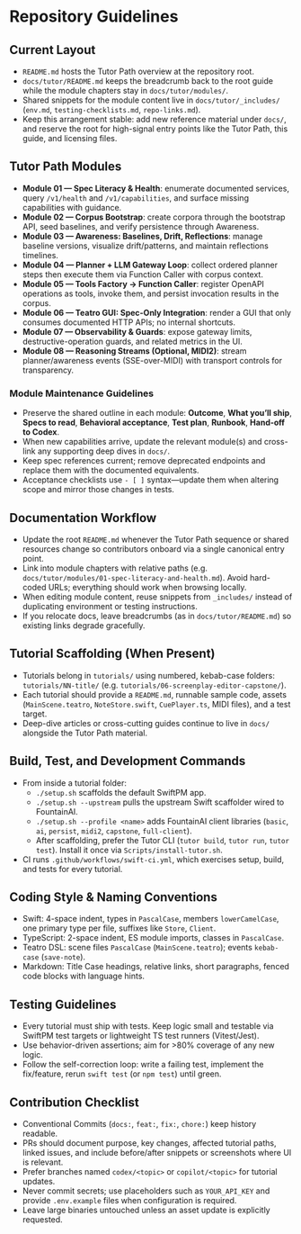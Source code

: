 # Repository Guidelines

## Current Layout
- `README.md` hosts the Tutor Path overview at the repository root.
- `docs/tutor/README.md` keeps the breadcrumb back to the root guide while the module chapters stay in `docs/tutor/modules/`.
- Shared snippets for the module content live in `docs/tutor/_includes/` (`env.md`, `testing-checklists.md`, `repo-links.md`).
- Keep this arrangement stable: add new reference material under `docs/`, and reserve the root for high-signal entry points like the Tutor Path, this guide, and licensing files.

## Tutor Path Modules
- **Module 01 — Spec Literacy & Health**: enumerate documented services, query `/v1/health` and `/v1/capabilities`, and surface missing capabilities with guidance.
- **Module 02 — Corpus Bootstrap**: create corpora through the bootstrap API, seed baselines, and verify persistence through Awareness.
- **Module 03 — Awareness: Baselines, Drift, Reflections**: manage baseline versions, visualize drift/patterns, and maintain reflections timelines.
- **Module 04 — Planner + LLM Gateway Loop**: collect ordered planner steps then execute them via Function Caller with corpus context.
- **Module 05 — Tools Factory → Function Caller**: register OpenAPI operations as tools, invoke them, and persist invocation results in the corpus.
- **Module 06 — Teatro GUI: Spec-Only Integration**: render a GUI that only consumes documented HTTP APIs; no internal shortcuts.
- **Module 07 — Observability & Guards**: expose gateway limits, destructive-operation guards, and related metrics in the UI.
- **Module 08 — Reasoning Streams (Optional, MIDI2)**: stream planner/awareness events (SSE-over-MIDI) with transport controls for transparency.

### Module Maintenance Guidelines
- Preserve the shared outline in each module: **Outcome**, **What you’ll ship**, **Specs to read**, **Behavioral acceptance**, **Test plan**, **Runbook**, **Hand-off to Codex**.
- When new capabilities arrive, update the relevant module(s) and cross-link any supporting deep dives in `docs/`.
- Keep spec references current; remove deprecated endpoints and replace them with the documented equivalents.
- Acceptance checklists use `- [ ]` syntax—update them when altering scope and mirror those changes in tests.

## Documentation Workflow
- Update the root `README.md` whenever the Tutor Path sequence or shared resources change so contributors onboard via a single canonical entry point.
- Link into module chapters with relative paths (e.g. `docs/tutor/modules/01-spec-literacy-and-health.md`). Avoid hard-coded URLs; everything should work when browsing locally.
- When editing module content, reuse snippets from `_includes/` instead of duplicating environment or testing instructions.
- If you relocate docs, leave breadcrumbs (as in `docs/tutor/README.md`) so existing links degrade gracefully.

## Tutorial Scaffolding (When Present)
- Tutorials belong in `tutorials/` using numbered, kebab-case folders: `tutorials/NN-title/` (e.g. `tutorials/06-screenplay-editor-capstone/`).
- Each tutorial should provide a `README.md`, runnable sample code, assets (`MainScene.teatro`, `NoteStore.swift`, `CuePlayer.ts`, MIDI files), and a test target.
- Deep-dive articles or cross-cutting guides continue to live in `docs/` alongside the Tutor Path material.

## Build, Test, and Development Commands
- From inside a tutorial folder:
  - `./setup.sh` scaffolds the default SwiftPM app.
  - `./setup.sh --upstream` pulls the upstream Swift scaffolder wired to FountainAI.
  - `./setup.sh --profile <name>` adds FountainAI client libraries (`basic`, `ai`, `persist`, `midi2`, `capstone`, `full-client`).
  - After scaffolding, prefer the Tutor CLI (`tutor build`, `tutor run`, `tutor test`). Install it once via `Scripts/install-tutor.sh`.
- CI runs `.github/workflows/swift-ci.yml`, which exercises setup, build, and tests for every tutorial.

## Coding Style & Naming Conventions
- Swift: 4-space indent, types in `PascalCase`, members `lowerCamelCase`, one primary type per file, suffixes like `Store`, `Client`.
- TypeScript: 2-space indent, ES module imports, classes in `PascalCase`.
- Teatro DSL: scene files `PascalCase` (`MainScene.teatro`); events `kebab-case` (`save-note`).
- Markdown: Title Case headings, relative links, short paragraphs, fenced code blocks with language hints.

## Testing Guidelines
- Every tutorial must ship with tests. Keep logic small and testable via SwiftPM test targets or lightweight TS test runners (Vitest/Jest).
- Use behavior-driven assertions; aim for >80% coverage of any new logic.
- Follow the self-correction loop: write a failing test, implement the fix/feature, rerun `swift test` (or `npm test`) until green.

## Contribution Checklist
- Conventional Commits (`docs:`, `feat:`, `fix:`, `chore:`) keep history readable.
- PRs should document purpose, key changes, affected tutorial paths, linked issues, and include before/after snippets or screenshots where UI is relevant.
- Prefer branches named `codex/<topic>` or `copilot/<topic>` for tutorial updates.
- Never commit secrets; use placeholders such as `YOUR_API_KEY` and provide `.env.example` files when configuration is required.
- Leave large binaries untouched unless an asset update is explicitly requested.
